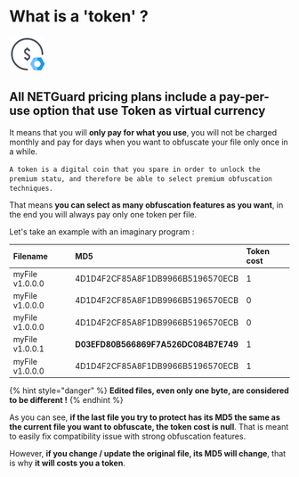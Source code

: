 # What is a 'token' ?

![](../../.gitbook/assets/icons8-sac-d-and-39-argent-64.png)

## All NETGuard pricing plans include a pay-per-use option that use Token as virtual currency

It means that you will **only pay for what you use**, you will not be charged monthly and pay for days when you want to obfuscate your file only once in a while.

`A token is a digital coin that you spare in order to unlock the premium statu, and therefore be able to select premium obfuscation techniques.`

That means **you can select as many obfuscation features as you want**, in the end you will always pay only one token per file.

Let's take an example with an imaginary program :

| Filename | MD5 | Token cost |
| :--- | :--- | :--- |
| myFile v1.0.0.0 | 4D1D4F2CF85A8F1DB9966B5196570ECB | 1 |
| myFile v1.0.0.0 | 4D1D4F2CF85A8F1DB9966B5196570ECB | 0 |
| myFile v1.0.0.0 | 4D1D4F2CF85A8F1DB9966B5196570ECB | 0 |
| myFile v1.0.0.1 | **D03EFD80B566869F7A526DC084B7E749** | 1 |
| myFile v1.0.0.0 | 4D1D4F2CF85A8F1DB9966B5196570ECB | 1 |

{% hint style="danger" %}
**Edited files, even only one byte, are considered to be different !**
{% endhint %}

As you can see, **if the last file you try to protect has its MD5 the same as the current file you want to obfuscate, the token cost is null**. That is meant to easily fix compatibility issue with strong obfuscation features.

However, **if you change / update the original file, its MD5 will change**, that is why **it will costs you a token**.

